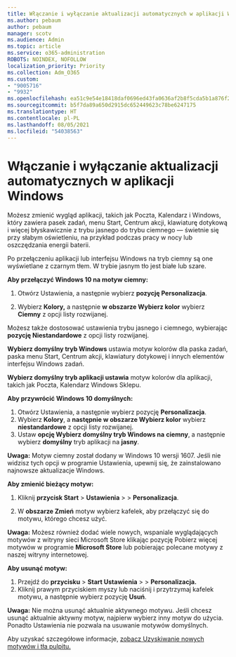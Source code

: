 ```yaml
---
title: Włączanie i wyłączanie aktualizacji automatycznych w aplikacji Windows
ms.author: pebaum
author: pebaum
manager: scotv
ms.audience: Admin
ms.topic: article
ms.service: o365-administration
ROBOTS: NOINDEX, NOFOLLOW
localization_priority: Priority
ms.collection: Adm_O365
ms.custom:
- "9005716"
- "9932"
ms.openlocfilehash: ea51c9e54e18418daf0696ed43fa0636af2b8f5cda5b1a876f2b6cc13eaad6fb
ms.sourcegitcommit: b5f7da89a650d2915dc652449623c78be6247175
ms.translationtype: HT
ms.contentlocale: pl-PL
ms.lasthandoff: 08/05/2021
ms.locfileid: "54038563"
---
```

# <a name="turn-on-and-off-automatic-updates-in-windows"></a>Włączanie i wyłączanie aktualizacji automatycznych w aplikacji Windows

Możesz zmienić wygląd aplikacji, takich jak Poczta, Kalendarz i Windows, który zawiera pasek zadań, menu Start, Centrum akcji, klawiaturę dotykową i więcej błyskawicznie z trybu jasnego do trybu ciemnego — świetnie się przy słabym oświetleniu, na przykład podczas pracy w nocy lub oszczędzania energii baterii.  

Po przełączeniu aplikacji lub interfejsu Windows na tryb ciemny są one wyświetlane z czarnym tłem. W trybie jasnym tło jest białe lub szare.
 
**Aby przełączyć Windows 10 na motyw ciemny:**

1. Otwórz Ustawienia, a następnie wybierz **pozycję Personalizacja**.
  
1. Wybierz **Kolory,** a następnie **w obszarze Wybierz kolor** wybierz **Ciemny** z opcji listy rozwijanej.

Możesz także dostosować ustawienia trybu jasnego i ciemnego, wybierając **pozycję Niestandardowe** z opcji listy rozwijanej.

**Wybierz domyślny tryb Windows** ustawia motyw kolorów dla paska zadań, paska menu Start, Centrum akcji, klawiatury dotykowej i innych elementów interfejsu Windows zadań.  

**Wybierz domyślny tryb aplikacji ustawia** motyw kolorów dla aplikacji, takich jak Poczta, Kalendarz Windows Sklepu.
 
**Aby przywrócić Windows 10 domyślnych:**

1. Otwórz Ustawienia, a następnie wybierz pozycję **Personalizacja**.  
1. Wybierz **Kolory**, a **następnie w obszarze Wybierz kolor** wybierz **niestandardowe** z opcji listy rozwijanej.  
1. Ustaw **opcję Wybierz domyślny tryb Windows na** **ciemny**, a następnie wybierz **domyślny** tryb aplikacji na **jasny**.

**Uwaga:** Motyw ciemny został dodany w Windows 10 wersji 1607. Jeśli nie widzisz tych opcji w programie Ustawienia, upewnij się, że zainstalowano najnowsze aktualizacje Windows.

**Aby zmienić bieżący motyw:**

1. Kliknij **przycisk Start**  >  **Ustawienia**  >    >  **Personalizacja**.  

1. W **obszarze Zmień** motyw wybierz kafelek, aby przełączyć się do motywu, którego chcesz użyć. 

**Uwaga:** Możesz również dodać wiele nowych, wspaniale wyglądających motywów z witryny sieci Microsoft Store klikając pozycję Pobierz więcej motywów w programie **Microsoft Store** lub pobierając polecane motywy z naszej witryny internetowej.

**Aby usunąć motyw:**

1. Przejdź do **przycisku**  >  **Start Ustawienia**  >    >  **Personalizacja.** 
1. Kliknij prawym przyciskiem myszy lub naciśnij i przytrzymaj kafelek motywu, a następnie wybierz pozycję **Usuń**. 

**Uwaga:** Nie można usunąć aktualnie aktywnego motywu. Jeśli chcesz usunąć aktualnie aktywny motyw, najpierw wybierz inny motyw do użycia. Ponadto Ustawienia nie pozwala na usuwanie motywów domyślnych.

Aby uzyskać szczegółowe informacje, [zobacz Uzyskiwanie nowych motywów i tła pulpitu.](https://support.microsoft.com/windows/get-new-themes-and-desktop-backgrounds-09e3e0a6-02e3-5ecd-22a1-5d048e3cb0d3)

